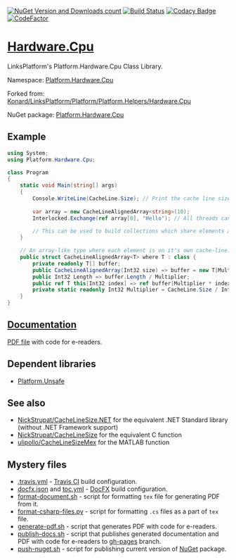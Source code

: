 [![NuGet Version and Downloads count](https://buildstats.info/nuget/Platform.Hardware.Cpu)](https://www.nuget.org/packages/Platform.Hardware.Cpu)
[![Build Status](https://travis-ci.com/linksplatform/CacheLineSize.NET.svg?branch=master)](https://travis-ci.com/linksplatform/CacheLineSize.NET)
[![Codacy Badge](https://api.codacy.com/project/badge/Grade/c07241e87f0a4441a8cd9664e0b6fadc)](https://app.codacy.com/app/drakonard/Hardware.Cpu?utm_source=github.com&utm_medium=referral&utm_content=linksplatform/Hardware.Cpu&utm_campaign=Badge_Grade_Dashboard)
[![CodeFactor](https://www.codefactor.io/repository/github/linksplatform/Hardware.Cpu/badge)](https://www.codefactor.io/repository/github/linksplatform/Hardware.Cpu)

# [Hardware.Cpu](https://github.com/linksplatform/Hardware.Cpu)

LinksPlatform's Platform.Hardware.Cpu Class Library.

Namespace: [Platform.Hardware.Cpu](https://linksplatform.github.io/Hardware.Cpu/api/Platform.Hardware.Cpu.html)

Forked from: [Konard/LinksPlatform/Platform/Platform.Helpers/Hardware.Cpu](https://github.com/Konard/LinksPlatform/tree/19902d5c6221b5c93a5e06849de28bb97edac5f8/Platform/Platform.Helpers/Hardware.Cpu)

NuGet package: [Platform.Hardware.Cpu](https://www.nuget.org/packages/Platform.Hardware.Cpu)

## Example
```csharp
using System;
using Platform.Hardware.Cpu;

class Program
{
    static void Main(string[] args)
    {
        Console.WriteLine(CacheLine.Size); // Print the cache line size in bytes
        
        var array = new CacheLineAlignedArray<string>(10);
        Interlocked.Exchange(ref array[0], "Hello"); // All threads can now see the latest value at `array[0]` without risk of ruining performance with false-sharing

        // This can be used to build collections which share elements across threads at the fastest possible synchronization.
    }
    
    // An array-like type where each element is on it's own cache-line. This is a building block for avoiding false-sharing.
    public struct CacheLineAlignedArray<T> where T : class {
        private readonly T[] buffer;
        public CacheLineAlignedArray(Int32 size) => buffer = new T[Multiplier * size];
        public Int32 Length => buffer.Length / Multiplier;
        public ref T this[Int32 index] => ref buffer[Multiplier * index];
        private static readonly Int32 Multiplier = CacheLine.Size / IntPtr.Size;
    }
}
```

## [Documentation](https://linksplatform.github.io/Hardware.Cpu)
[PDF file](https://linksplatform.github.io/Hardware.Cpu/Platform.Hardware.Cpu.pdf) with code for e-readers.

## Dependent libraries
*   [Platform.Unsafe](https://github.com/linksplatform/Unsafe)

## See also
*   [NickStrupat/CacheLineSize.NET](https://github.com/NickStrupat/CacheLineSize.NET) for the equivalent .NET Standard library (without .NET Framework support)
*   [NickStrupat/CacheLineSize](https://github.com/NickStrupat/CacheLineSize) for the equivalent C function
*   [ulipollo/CacheLineSizeMex](https://github.com/ulipollo/CacheLineSizeMex) for the MATLAB function

## Mystery files
*   [.travis.yml](https://github.com/linksplatform/Hardware.Cpu/blob/master/.travis.yml) - [Travis CI](https://travis-ci.com) build configuration.
*   [docfx.json](https://github.com/linksplatform/Hardware.Cpu/blob/master/docfx.json) and [toc.yml](https://github.com/linksplatform/Hardware.Cpu/blob/master/toc.yml) - [DocFX](https://dotnet.github.io/docfx) build configuration.
*   [format-document.sh](https://github.com/linksplatform/Hardware.Cpu/blob/master/format-document.sh) - script for formatting `tex` file for generating PDF from it.
*   [format-csharp-files.py](https://github.com/linksplatform/Hardware.Cpu/blob/master/format-csharp-files.py) - script for formatting `.cs` files as a part of `tex` file.
*   [generate-pdf.sh](https://github.com/linksplatform/Hardware.Cpu/blob/master/generate-pdf.sh) - script that generates PDF with code for e-readers.
*   [publish-docs.sh](https://github.com/linksplatform/Hardware.Cpu/blob/master/publish-docs.sh) - script that publishes generated documentation and PDF with code for e-readers to [gh-pages](https://github.com/linksplatform/Hardware.Cpu/tree/gh-pages) branch.
*   [push-nuget.sh](https://github.com/linksplatform/Hardware.Cpu/blob/master/push-nuget.sh) - script for publishing current version of [NuGet](https://www.nuget.org) package.
